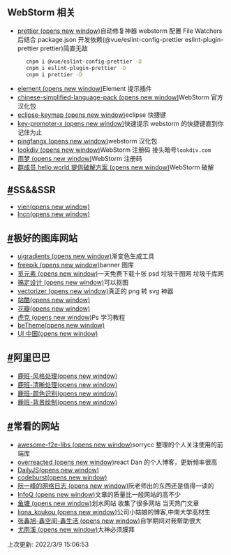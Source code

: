 ## WebStorm 相关

- [prettier (opens new window)](https://plugins.jetbrains.com/plugin/10456-prettier)自动修复神器 webstorm 配置 File Watchers 后结合 package.json 开发依赖(@vue/eslint-config-prettier eslint-plugin-prettier prettier)简直无敌

```sh
      cnpm i @vue/eslint-config-prettier -D
      cnpm i eslint-plugin-prettier -D
      cnpm i prettier -D
```

- [element (opens new window)](https://plugins.jetbrains.com/plugin/10524-element/)Element 提示插件
- [chinese-simplified-language-pack (opens new window)](https://plugins.jetbrains.com/plugin/13710-chinese-simplified-language-pack/)WebStorm 官方汉化包
- [eclipse-keymap (opens new window)](https://plugins.jetbrains.com/plugin/12559-eclipse-keymap/)eclipse 快捷键
- [key-promoter-x (opens new window)](https://plugins.jetbrains.com/plugin/9792-key-promoter-x/)快速提示 webstorm 的快捷键直到你记住为止
- [pingfangx (opens new window)](https://www.pingfangx.com/xx/translation/jetbrains/download/baidu)webstorm 汉化包
- [lookdiv (opens new window)](http://lookdiv.com/)WebStorm 注册码 接头暗号`lookdiv.com`
- [雨梦 (opens new window)](http://idea.medeming.com/jihuoma//images/jihuoma.zip)WebStorm 注册码
- [群成员 hello world 提供破解方案 (opens new window)](https://www.jianshu.com/p/133af2e4fe3f)WebStorm 破解

## [#](https://vue-admin-beautiful.com/vip-books2022/website/#ss-ssr)SS&&SSR

- [vien(opens new window)](https://viencoding.com/ss-ssr-share)
- [lncn(opens new window)](https://lncn.org/)

## [#](https://vue-admin-beautiful.com/vip-books2022/website/#极好的图库网站)极好的图库网站

- [uigradients (opens new window)](https://uigradients.com/)渐变色生成工具
- [freepik (opens new window)](https://www.freepik.com/)banner 图库
- [觅元素 (opens new window)](http://www.51yuansu.com/)一天免费下载十张 psd 垃圾千图网 垃圾千库网
- [搞定设计 (opens new window)](https://www.gaoding.com/)可以抠图
- [vectorizer (opens new window)](https://www.vectorizer.io/)真正的 png 转 svg 神器
- [站酷(opens new window)](https://www.zcool.com.cn/)
- [花瓣(opens new window)](https://huaban.com/)
- [虎克 (opens new window)](https://huke88.com/)Ps 学习教程
- [beTheme(opens new window)](https://themes.muffingroup.com/be/splash/)
- [UI 中国(opens new window)](https://www.ui.cn/)

## [#](https://vue-admin-beautiful.com/vip-books2022/website/#阿里巴巴)阿里巴巴

- [鹿班-风格处理(opens new window)](https://luban.aliyun.com/web/ai-lab/stylized)
- [鹿班-清晰处理(opens new window)](https://luban.aliyun.com/web/ai-lab/clarity)
- [鹿班-颜色识别(opens new window)](https://luban.aliyun.com/web/ai-lab/color-recog)
- [鹿班-背景绘制(opens new window)](https://luban.aliyun.com/web/ai-lab/bg-painting)

## [#](https://vue-admin-beautiful.com/vip-books2022/website/#常看的网站)常看的网站

- [awesome-f2e-libs (opens new window)](https://github.com/sorrycc/awesome-f2e-libs)sorrycc 整理的个人关注使用的前端库
- [overreacted (opens new window)](https://overreacted.io/)react Dan 的个人博客，更新频率很高
- [DailyJS(opens new window)](https://medium.com/dailyjs)
- [codeburst(opens new window)](https://codeburst.io/)
- [阮一峰的网络日志 (opens new window)](http://www.ruanyifeng.com/blog/)阮老师出的东西还是值得一读的
- [InfoQ (opens new window)](https://www.infoq.cn/topic/Front-end)文章的质量比一般网站的高不少
- [鱼塘 (opens new window)](https://www.printf520.com/hot.html)划水网站 收集了很多网站 当天热门文章
- [liona_koukou (opens new window)](https://me.csdn.net/liona_koukou)公司小姑娘的博客,中南大学高材生
- [张鑫旭-鑫空间-鑫生活 (opens new window)](https://www.zhangxinxu.com/)自学期间对我帮助很大
- [尤雨溪 (opens new window)](https://www.zhihu.com/people/evanyou)大神必须膜拜

上次更新: 2022/3/9 15:06:53